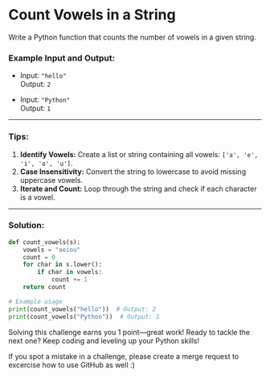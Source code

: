 # Count Vowels in a String

Write a Python function that counts the number of vowels in a given string.

### Example Input and Output:

- Input: `"hello"`  
  Output: `2`

- Input: `"Python"`  
  Output: `1`

---

### Tips:

1. **Identify Vowels:** Create a list or string containing all vowels: `['a', 'e', 'i', 'o', 'u']`.
2. **Case Insensitivity:** Convert the string to lowercase to avoid missing uppercase vowels.
3. **Iterate and Count:** Loop through the string and check if each character is a vowel.

---

### Solution:

```python
def count_vowels(s):
    vowels = "aeiou"
    count = 0
    for char in s.lower():
        if char in vowels:
            count += 1
    return count

# Example usage
print(count_vowels("hello"))  # Output: 2
print(count_vowels("Python"))  # Output: 1
```
Solving this challenge earns you 1 point—great work! Ready to tackle the next one? Keep coding and leveling up your Python skills!

If you spot a mistake in a challenge, please create a merge request to excercise how to use GitHub as well :)
